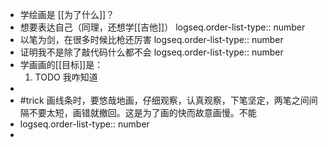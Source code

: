 - 学绘画是 [[为了什么]]？
- 想要表达自己（同理，还想学[[吉他]]）
  logseq.order-list-type:: number
- 以笔为剑，在很多时候比枪还厉害
  logseq.order-list-type:: number
- 证明我不是除了敲代码什么都不会
  logseq.order-list-type:: number
- 学画画的[[目标]]是：
  1. TODO 我咋知道
-
- #trick 画线条时，要悠哉地画，仔细观察，认真观察，下笔坚定，两笔之间间隔不要太短，画错就撤回。这是为了画的快而故意画慢。不能
- logseq.order-list-type:: number
-